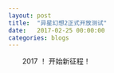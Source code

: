 ```yaml
---
layout: post
title:  "异星幻想2正式开放测试"
date:   2017-02-25 00:00:00
categories: blogs
---
```


<!--more-->
<div class="post-content">
　　2017 ！
    开始新征程！
</div>
